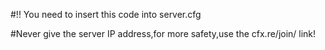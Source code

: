 #!! You need to  insert this code into server.cfg


 #Never give the server IP address,for more safety,use the cfx.re/join/ link!
